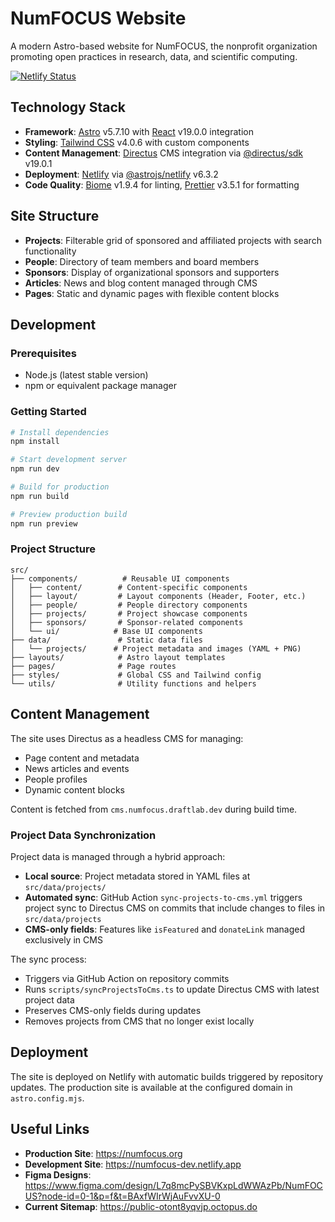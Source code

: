 # NumFOCUS Website

A modern Astro-based website for NumFOCUS, the nonprofit organization promoting open practices in research, data, and scientific computing.

[![Netlify Status](https://api.netlify.com/api/v1/badges/c7d2f8a6-7a2c-460f-adc9-8674cdf3d5af/deploy-status)](https://app.netlify.com/projects/numfocus-dev/deploys)

## Technology Stack

- **Framework**: [Astro](https://astro.build) v5.7.10 with [React](https://react.dev) v19.0.0 integration
- **Styling**: [Tailwind CSS](https://tailwindcss.com) v4.0.6 with custom components
- **Content Management**: [Directus](https://directus.io) CMS integration via [@directus/sdk](https://www.npmjs.com/package/@directus/sdk) v19.0.1
- **Deployment**: [Netlify](https://netlify.com) via [@astrojs/netlify](https://www.npmjs.com/package/@astrojs/netlify) v6.3.2
- **Code Quality**: [Biome](https://biomejs.dev) v1.9.4 for linting, [Prettier](https://prettier.io) v3.5.1 for formatting

## Site Structure

- **Projects**: Filterable grid of sponsored and affiliated projects with search functionality
- **People**: Directory of team members and board members
- **Sponsors**: Display of organizational sponsors and supporters
- **Articles**: News and blog content managed through CMS
- **Pages**: Static and dynamic pages with flexible content blocks

## Development

### Prerequisites

- Node.js (latest stable version)
- npm or equivalent package manager

### Getting Started

```bash
# Install dependencies
npm install

# Start development server
npm run dev

# Build for production
npm run build

# Preview production build
npm run preview
```

### Project Structure

```
src/
├── components/          # Reusable UI components
│   ├── content/        # Content-specific components
│   ├── layout/         # Layout components (Header, Footer, etc.)
│   ├── people/         # People directory components
│   ├── projects/       # Project showcase components
│   ├── sponsors/       # Sponsor-related components
│   └── ui/            # Base UI components
├── data/               # Static data files
│   └── projects/      # Project metadata and images (YAML + PNG)
├── layouts/            # Astro layout templates
├── pages/              # Page routes
├── styles/             # Global CSS and Tailwind config
└── utils/              # Utility functions and helpers
```

## Content Management

The site uses Directus as a headless CMS for managing:

- Page content and metadata
- News articles and events
- People profiles
- Dynamic content blocks

Content is fetched from `cms.numfocus.draftlab.dev` during build time.

### Project Data Synchronization

Project data is managed through a hybrid approach:

- **Local source**: Project metadata stored in YAML files at `src/data/projects/`
- **Automated sync**: GitHub Action `sync-projects-to-cms.yml` triggers project sync to Directus CMS on commits that include changes to files in `src/data/projects`
- **CMS-only fields**: Features like `isFeatured` and `donateLink` managed exclusively in CMS

The sync process:

- Triggers via GitHub Action on repository commits
- Runs `scripts/syncProjectsToCms.ts` to update Directus CMS with latest project data
- Preserves CMS-only fields during updates
- Removes projects from CMS that no longer exist locally

## Deployment

The site is deployed on Netlify with automatic builds triggered by repository updates. The production site is available at the configured domain in `astro.config.mjs`.

## Useful Links

- **Production Site**: https://numfocus.org
- **Development Site**: https://numfocus-dev.netlify.app
- **Figma Designs**: https://www.figma.com/design/L7q8mcPySBVKxpLdWWAzPb/NumFOCUS?node-id=0-1&p=f&t=BAxfWIrWjAuFvvXU-0
- **Current Sitemap**: https://public-otont8yqvjp.octopus.do
